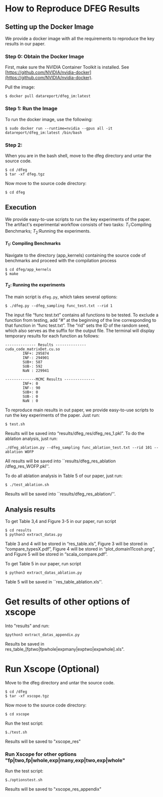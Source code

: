 # How to Reproduce DFEG Results

## Setting up the Docker Image

We provide a docker image with all the requirements to reproduce the key results in our paper.

### Step 0: Obtain the Docker Image

First, make sure the NVIDIA Container Toolkit is installed. See [https://github.com/NVIDIA/nvidia-docker](https://github.com/NVIDIA/nvidia-docker).

Pull the image:

```
$ docker pull datareport/dfeg_im:latest
```

### Step 1: Run the Image

To run the docker image, use the following:

```
$ sudo docker run --runtime=nvidia --gpus all -it datareport/dfeg_im:latest /bin/bash
```

### Step 2:

When you are in the bash shell, move to the dfeg directory and untar the source code.

```
$ cd /dfeg
$ tar -xf dfeg.tgz 
```

Now move to the source code directory:

```
$ cd dfeg 
```

## Execution

We provide easy-to-use scripts to run the key experiments of the paper. The artifact's experimental workflow consists of two tasks:  $T_1$:Compiling Benchmarks; $T_2$:Running the experiments.

#### $T_1$: Compiling Benchmarks
Navigate to the directory (app_kernels) containing the source code of benchmarks and proceed with the compilation process

```
$ cd dfeg/app_kernels
$ make
```


#### $T_2$: Running the experiments


The main script is `dfeg.py`, which takes several options:

```
$ ./dfeg.py --dfeg_sampling func_test.txt --rid 1
```
The input file “func test.txt” contains all functions to be tested. To exclude a function from testing, add “#” at the beginning of the line corresponding to that function in “func test.txt”. The “rid” sets the ID of the random seed,
which also serves as the suffix for the output file.
The terminal will display temporary results for each function as follows:

```
-------------- Results --------------
cuda_code_matrixDet.cu.so
        INF+: 295874
        INF-: 294901
        SUB+: 587
        SUB-: 592
        NaN : 229941

--------------MCMC Results --------------
        INF+: 0
        INF-: 90
        SUB+: 0
        SUB-: 0
        NaN : 0
```
To reproduce main results in out paper, we provide easy-to-use scripts to run the key experiments of the paper. Just run:

```
$ test.sh
```

Results will be saved into “results/dfeg_res/dfeg_res_1.pkl”.
To do the ablation analysis, just run:

```
./dfeg_ablation.py --dfeg_sampling func_ablation_test.txt --rid 101 --ablation WOFP
```
All results will be saved into ``results/dfeg\_res\_ablation /dfeg\_res\_WOFP.pkl''.

To do all ablation analysis in Table 5 of our paper, just run:

```
$ ./test_ablation.sh
```

Results will be saved into ``results/dfeg\_res\_ablation/''.

## Analysis results

To get Table 3,4 and Figure 3-5 in our paper, run script


```
$ cd results
$ python3 extract_datas.py
```


Table 3 and 4 will be stored in “res_table.xls”, Figure 3 will be stored in “compare_typesX.pdf”, Figure 4 will be stored in “plot_domain11cosh.png”, and Figure 5 will be stored in “scala_compare.pdf”.

To get Table 5 in our paper, run script

```
$ python3 extract_datas_ablation.py
```

Table 5 will be saved in ``res\_table\_ablation.xls''.


# Get results of other options of xscope


Into "results" and run:

```
$python3 extract_datas_appendix.py
```

Results be saved in res_table_[fptwo|fpwhole|expmany|exptwo|expwhole].xls". 


# Run Xscope (Optional)
Move to the dfeg directory and untar the source code.

```
$ cd /dfeg
$ tar -xf xscope.tgz 
```

Now move to the source code directory:

```
$ cd xscope
```
Run the test script:

```
$./test.sh
```

Results will be saved to "xscope_res"

### Run Xscope for other options "fp|two,fp|whole,exp|many,exp|two,exp|whole"
Run the test script:

```
$./optionstest.sh
```
Results will be saved to "xscope_res_appendix"





